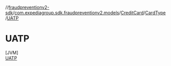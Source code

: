 //[fraudpreventionv2-sdk](../../../../../index.md)/[com.expediagroup.sdk.fraudpreventionv2.models](../../../index.md)/[CreditCard](../../index.md)/[CardType](../index.md)/[UATP](index.md)

# UATP

[JVM]\
[UATP](index.md)
